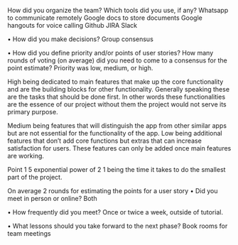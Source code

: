 
How did you organize the team? Which tools did you use, if any? 
  Whatsapp to communicate remotely
  Google docs to store documents
  Google hangouts for voice calling
  Github
  JIRA
  Slack
  
• How did you make decisions? 
  Group consensus
  
• How did you define priority and/or points of user stories? How many rounds of voting (on average) did you need to come to a consensus for the point estimate? 
  Priority was low, medium, or high. 
  
  High being dedicated to main features that make up the core functionality and are the building blocks for other functionality. Generally   speaking these are the tasks that should be done first. In other words these functionalities are the essence of our project without them   the project would not serve its primary purpose.
  
  Medium being features that will distinguish the app from other similar apps but are not essential for the functionality of the app.
  Low being additional features that don’t add core functions but extras that can increase satisfaction for users. These features can only   be added once main features are working.
  
  Point 1 5 exponential power of 2 1 being the time it takes to do the smallest part of the project.
  
  On average 2 rounds for estimating the points for a user story
• Did you meet in person or online? 
  Both
  
• How frequently did you meet? 
  Once or twice a week, outside of tutorial.
  
• What lessons should you take forward to the next phase? 
  Book rooms for team meetings

